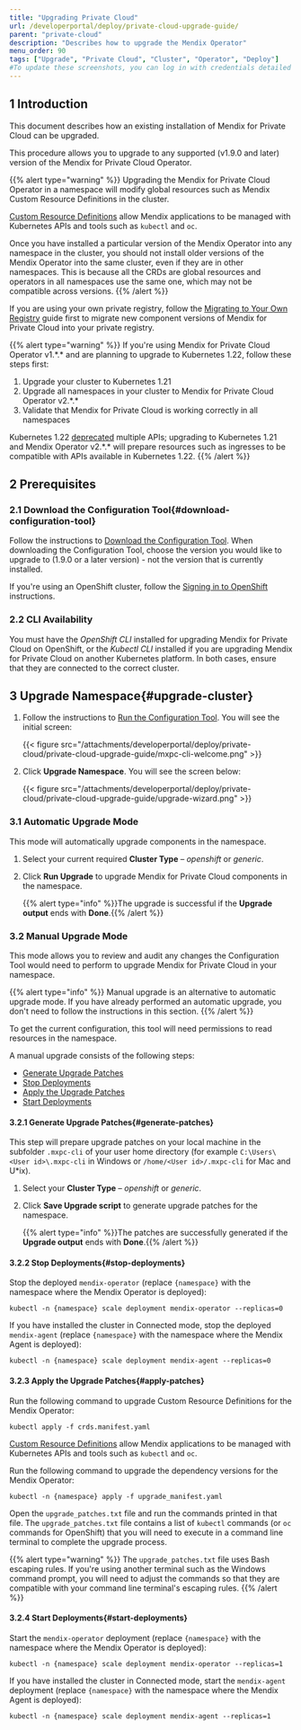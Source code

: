 ```yaml
---
title: "Upgrading Private Cloud"
url: /developerportal/deploy/private-cloud-upgrade-guide/
parent: "private-cloud"
description: "Describes how to upgrade the Mendix Operator"
menu_order: 90
tags: ["Upgrade", "Private Cloud", "Cluster", "Operator", "Deploy"]
#To update these screenshots, you can log in with credentials detailed in How to Update Screenshots Using Team Apps.
---
```


## 1 Introduction

This document describes how an existing installation of Mendix for Private Cloud can be upgraded.

This procedure allows you to upgrade to any supported (v1.9.0 and later) version of the Mendix for Private Cloud Operator.

{{% alert type="warning" %}}
Upgrading the Mendix for Private Cloud Operator in a namespace will modify global resources such as Mendix Custom Resource Definitions in the cluster.

[Custom Resource Definitions](https://kubernetes.io/docs/tasks/extend-kubernetes/custom-resources/custom-resource-definitions/) allow Mendix applications to be managed with Kubernetes APIs and tools such as `kubectl` and `oc`.

Once you have installed a particular version of the Mendix Operator into any namespace in the cluster, you should not install older versions of the Mendix Operator into the same cluster, even if they are in other namespaces. This is because all the CRDs are global resources and operators in all namespaces use the same one, which may not be compatible across versions.
{{% /alert %}}

If you are using your own private registry, follow the [Migrating to Your Own Registry](/developerportal/deploy/private-cloud-migrating/) guide first
to migrate new component versions of Mendix for Private Cloud into your private registry.

{{% alert type="warning" %}}
If you're using Mendix for Private Cloud Operator v1.\*.\* and are planning to upgrade to Kubernetes 1.22, follow these steps first:

1. Upgrade your cluster to Kubernetes 1.21
2. Upgrade all namespaces in your cluster to Mendix for Private Cloud Operator v2.\*.\*
3. Validate that Mendix for Private Cloud is working correctly in all namespaces

Kubernetes 1.22 [deprecated](https://kubernetes.io/blog/2021/07/14/upcoming-changes-in-kubernetes-1-22/) multiple APIs;
upgrading to Kubernetes 1.21 and Mendix Operator v2.\*.\* will prepare resources such as ingresses to be compatible with APIs available in Kubernetes 1.22.
{{% /alert %}}

## 2 Prerequisites

### 2.1 Download the Configuration Tool{#download-configuration-tool}

Follow the instructions to [Download the Configuration Tool](/developerportal/deploy/private-cloud-cluster/#download-configuration-tool).
When downloading the Configuration Tool, choose the version you would like to upgrade to (1.9.0 or a later version) - not the version that is currently installed.

If you're using an OpenShift cluster, follow the [Signing in to OpenShift](/developerportal/deploy/private-cloud-cluster/#openshift-signin) instructions.

### 2.2 CLI Availability

You must have the *OpenShift CLI* installed for upgrading Mendix for Private Cloud on OpenShift, or the *Kubectl CLI* installed if you are upgrading Mendix for Private Cloud on another Kubernetes platform. In both cases, ensure that they are connected to the correct cluster.

## 3 Upgrade Namespace{#upgrade-cluster}

1. Follow the instructions to [Run the Configuration Tool](/developerportal/deploy/private-cloud-cluster/#running-the-tool). You will see the initial screen:

    {{< figure src="/attachments/developerportal/deploy/private-cloud/private-cloud-upgrade-guide/mxpc-cli-welcome.png" >}}
2. Click **Upgrade Namespace**. You will see the screen below:

    {{< figure src="/attachments/developerportal/deploy/private-cloud/private-cloud-upgrade-guide/upgrade-wizard.png" >}}

### 3.1 Automatic Upgrade Mode

This mode will automatically upgrade components in the namespace.

1. Select your current required **Cluster Type** – *openshift* or *generic*.

2. Click **Run Upgrade** to upgrade Mendix for Private Cloud components in the namespace.

	{{% alert type="info" %}}The upgrade is successful if the **Upgrade output** ends with **Done**.{{% /alert %}}

### 3.2 Manual Upgrade Mode

This mode allows you to review and audit any changes the Configuration Tool would need to perform to upgrade Mendix for Private Cloud in your namespace.

{{% alert type="info" %}}
Manual upgrade is an alternative to automatic upgrade mode. If you have already performed an automatic upgrade, you don't need to follow the instructions in this section.
{{% /alert %}}

To get the current configuration, this tool will need permissions to read resources in the namespace.

A manual upgrade consists of the following steps:

* [Generate Upgrade Patches](#generate-patches)
* [Stop Deployments](#stop-deployments)
* [Apply the Upgrade Patches](#apply-patches)
* [Start Deployments](#start-deployments)

#### 3.2.1 Generate Upgrade Patches{#generate-patches}

This step will prepare upgrade patches on your local machine in the subfolder `.mxpc-cli` of your user home directory (for example `C:\Users\<User id>\.mxpc-cli` in Windows or `/home/<User id>/.mxpc-cli` for Mac and U*ix).

1. Select your **Cluster Type** – *openshift* or *generic*.

2. Click **Save Upgrade script** to generate upgrade patches for the namespace.

	{{% alert type="info" %}}The patches are successfully generated if the **Upgrade output** ends with **Done**.{{% /alert %}}

#### 3.2.2 Stop Deployments{#stop-deployments}

Stop the deployed `mendix-operator` (replace `{namespace}` with the namespace where the Mendix Operator is deployed):

```shell
kubectl -n {namespace} scale deployment mendix-operator --replicas=0
```

If you have installed the cluster in Connected mode, stop the deployed `mendix-agent` (replace `{namespace}` with the namespace where the Mendix Agent is deployed):

```shell
kubectl -n {namespace} scale deployment mendix-agent --replicas=0
```

#### 3.2.3 Apply the Upgrade Patches{#apply-patches}

Run the following command to upgrade Custom Resource Definitions for the Mendix Operator:

```shell
kubectl apply -f crds.manifest.yaml
```

[Custom Resource Definitions](https://kubernetes.io/docs/tasks/extend-kubernetes/custom-resources/custom-resource-definitions/) allow Mendix applications to be managed with Kubernetes APIs and tools such as `kubectl` and `oc`.

Run the following command to upgrade the dependency versions for the Mendix Operator:

```shell
kubectl -n {namespace} apply -f upgrade_manifest.yaml
```

Open the `upgrade_patches.txt` file and run the commands printed in that file.
The `upgrade_patches.txt` file contains a list of `kubectl` commands (or `oc` commands for OpenShift) that you will need to execute in a command line terminal to complete the upgrade process.

{{% alert type="warning" %}}
The `upgrade_patches.txt` file uses Bash escaping rules. If you're using another terminal such as the Windows command prompt, you will need to adjust the commands so that they are compatible with your command line terminal's escaping rules.
{{% /alert %}}

#### 3.2.4 Start Deployments{#start-deployments}

Start the `mendix-operator` deployment (replace `{namespace}` with the namespace where the Mendix Operator is deployed):

```shell
kubectl -n {namespace} scale deployment mendix-operator --replicas=1
```

If you have installed the cluster in Connected mode, start the `mendix-agent` deployment (replace `{namespace}` with the namespace where the Mendix Agent is deployed):

```shell
kubectl -n {namespace} scale deployment mendix-agent --replicas=1
```
